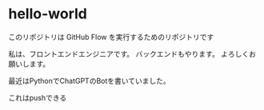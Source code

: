 # hello-world
このリポジトリは GitHub Flow を実行するためのリポジトリです

私は、フロントエンドエンジニアです。
バックエンドもやります。
よろしくお願いします。

最近はPythonでChatGPTのBotを書いていました。

これはpushできる

